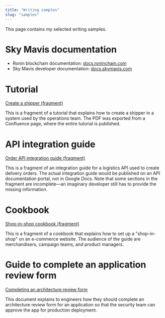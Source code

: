 ```yaml
---
title: "Writing samples"
slug: "samples"
---
```


This page contains my selected writing samples.

# Sky Mavis documentation

- Ronin blockchain documentation: [docs.roninchain.com](https://docs.roninchain.com)
- Sky Mavis developer documentation: [docs.skymavis.com](https://docs.skymavis.com)

# Tutorial

[Create a shipper (fragment)](https://github.com/RodinGolodin/rodingolodin.github.io/raw/main/docs/samples/create-a-shipper-tutorial.pdf)

This is a fragment of a tutorial that explains how to create a shipper in a system used by the operations team. The PDF was exported from a Confluence page, where the entire tutorial is published.

# API integration guide

[Order API integration guide (fragment)](https://github.com/RodinGolodin/rodingolodin.github.io/raw/main/docs/samples/order-api-guide.pdf)

This is a fragment of an integration guide for a logistics API used to create delivery orders. The actual integration guide would be published on an API documentation portal, not in Google Docs. Note that some sections in the fragment are incomplete—an imaginary developer still has to provide the missing information.

# Cookbook

[Shop-in-shop cookbook (fragment)](https://github.com/RodinGolodin/rodingolodin.github.io/raw/main/docs/samples/sis-cookbook.pdf)

This is a fragment of a cookbook that explains how to set up a "shop-in-shop" on an e-commerce website. The audience of the guide are merchandisers, campaign teams, and product managers.

# Guide to complete an application review form

[Completing an architecture review form](https://github.com/RodinGolodin/rodingolodin.github.io/raw/main/docs/samples/completing-sar-form.pdf)

This document explains to engineers how they should complete an architecture review form for an application so that the security team can approve the app for production deployment.
